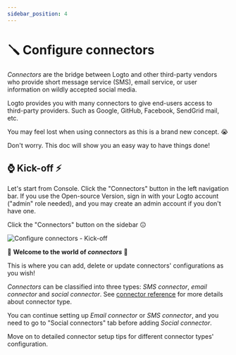 ```yaml
---
sidebar_position: 4
---
```


<head>
  <link rel="canonical" href="https://docs.logto.io/connectors/" />
</head>

# 🪛 Configure connectors

_Connectors_ are the bridge between Logto and other third-party vendors who provide short message service (SMS), email service, or user information on wildly accepted social media.

Logto provides you with many connectors to give end-users access to third-party providers. Such as Google, GitHub, Facebook, SendGrid mail, etc.

You may feel lost when using connectors as this is a brand new concept. :sob:

Don't worry. This doc will show you an easy way to have things done!

## :watch: Kick-off :zap:

Let's start from Console. Click the "Connectors" button in the left navigation bar. If you use the Open-source Version, sign in with your Logto account ("admin" role needed), and you may create an admin account if you don't have one.

Click the "Connectors" button on the sidebar :neutral_face:

![Configure connectors - Kick-off](./assets/configure-connectors-kick-off.png)

:ghost: **Welcome to the world of _connectors_** :ghost:

This is where you can add, delete or update connectors' configurations as you wish!

_Connectors_ can be classified into three types: _SMS connector_, _email connector_ and _social connector_. See [connector reference](../../references/connectors/README.mdx) for more details about connector type.

You can continue setting up _Email connector_ or _SMS connector_, and you need to go to "Social connectors" tab before adding _Social connector_.

Move on to detailed connector setup tips for different connector types' configuration.
